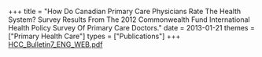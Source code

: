 +++
title = "How Do Canadian Primary Care Physicians Rate The Health System? Survey Results From The 2012 Commonwealth Fund International Health Policy Survey Of Primary Care Doctors."
date = 2013-01-21
themes = ["Primary Health Care"]
types = ["Publications"]
+++
[HCC\_Bulletin7\_ENG\_WEB.pdf](/files/HCC_Bulletin7_ENG_WEB.pdf)
